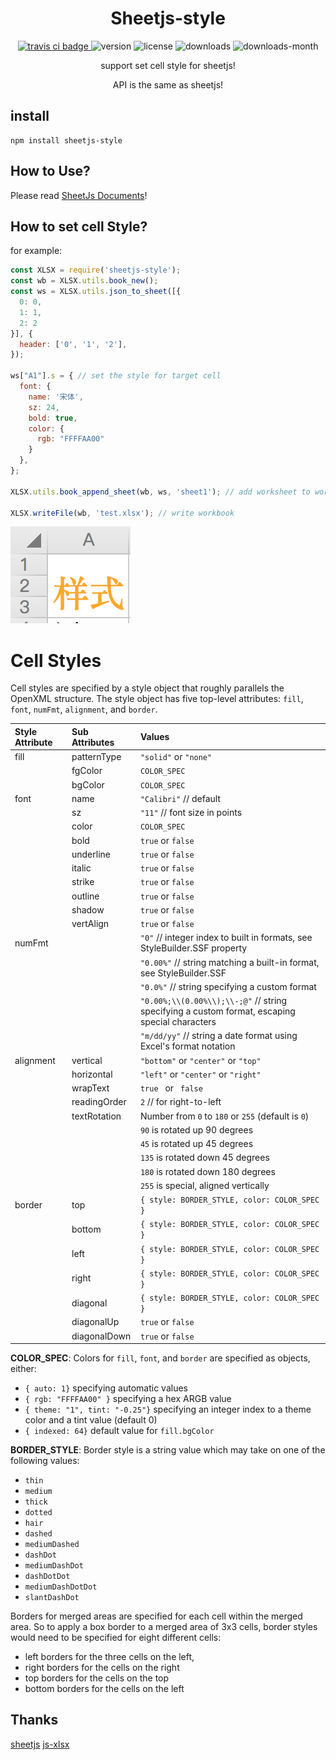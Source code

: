 <h1 align='center'>Sheetjs-style</h1>
<p align='center'>
  <a href="https://travis-ci.com/Yoshino-UI/Yoshino/">
    <img src="https://travis-ci.com/Yoshino-UI/Yoshino.svg" alt="travis ci badge">
  </a>
  <img src='https://img.shields.io/npm/v/sheetjs-style.svg?style=flat-square' alt="version">
  <img src='https://img.shields.io/npm/l/sheetjs-style.svg' alt="license">
  <img src='https://img.shields.io/npm/dt/sheetjs-style.svg?style=flat-square' alt="downloads">
  <img src='https://img.shields.io/npm/dm/sheetjs-style.svg?style=flat-square' alt="downloads-month">
</p>
<p align='center'>support set cell style for sheetjs!</p>
<p align='center'>API is the same as sheetjs!</p>

## install
```
npm install sheetjs-style
```

## How to Use?
Please read [SheetJs Documents](https://github.com/SheetJS/sheetjs/blob/3468395494c450ea8ba7e20afb1bd6127f516ccd/README.md)!

## How to set cell Style?
for example:
```js
const XLSX = require('sheetjs-style');
const wb = XLSX.utils.book_new();
const ws = XLSX.utils.json_to_sheet([{
  0: 0,
  1: 1,
  2: 2
}], {
  header: ['0', '1', '2'],
});

ws["A1"].s = { // set the style for target cell
  font: {
    name: '宋体',
    sz: 24,
    bold: true,
    color: {
      rgb: "FFFFAA00"
    }
  },
};

XLSX.utils.book_append_sheet(wb, ws, 'sheet1'); // add worksheet to workbook

XLSX.writeFile(wb, 'test.xlsx'); // write workbook
```
![单元格设置样式](./imgs/1.png)

# Cell Styles

Cell styles are specified by a style object that roughly parallels the OpenXML structure.  The style object has five
top-level attributes: `fill`, `font`, `numFmt`, `alignment`, and `border`.


| Style Attribute | Sub Attributes | Values |
| :-------------- | :------------- | :------------- |
| fill            | patternType    |  `"solid"` or `"none"`
|                 | fgColor        |  `COLOR_SPEC`
|                 | bgColor        |  `COLOR_SPEC`
| font            | name           |  `"Calibri"` // default
|                 | sz             |  `"11"` // font size in points
|                 | color          |  `COLOR_SPEC`
|                 | bold           |  `true` or `false`
|                 | underline      |  `true` or `false`
|                 | italic         |  `true` or `false`
|                 | strike         |  `true` or `false`
|                 | outline        |  `true` or `false`
|                 | shadow         |  `true` or `false`
|                 | vertAlign      |  `true` or `false`
| numFmt          |                |  `"0"`  // integer index to built in formats, see StyleBuilder.SSF property
|                 |                |  `"0.00%"` // string matching a built-in format, see StyleBuilder.SSF
|                 |                |  `"0.0%"`  // string specifying a custom format
|                 |                |  `"0.00%;\\(0.00%\\);\\-;@"` // string specifying a custom format, escaping special characters
|                 |                |  `"m/dd/yy"` // string a date format using Excel's format notation
| alignment       | vertical       | `"bottom"` or `"center"` or `"top"`
|                 | horizontal     | `"left"` or `"center"` or `"right"`
|                 | wrapText       |  `true ` or ` false`
|                 | readingOrder   |  `2` // for right-to-left
|                 | textRotation   | Number from `0` to `180` or `255` (default is `0`)
|                 |                |  `90` is rotated up 90 degrees
|                 |                |  `45` is rotated up 45 degrees
|                 |                | `135` is rotated down 45 degrees
|                 |                | `180` is rotated down 180 degrees
|                 |                | `255` is special,  aligned vertically
| border          | top            | `{ style: BORDER_STYLE, color: COLOR_SPEC }`
|                 | bottom         | `{ style: BORDER_STYLE, color: COLOR_SPEC }`
|                 | left           | `{ style: BORDER_STYLE, color: COLOR_SPEC }`
|                 | right          | `{ style: BORDER_STYLE, color: COLOR_SPEC }`
|                 | diagonal       | `{ style: BORDER_STYLE, color: COLOR_SPEC }`
|                 | diagonalUp     | `true` or `false`
|                 | diagonalDown   | `true` or `false`

**COLOR_SPEC**: Colors for `fill`, `font`, and `border` are specified as objects, either:
* `{ auto: 1}` specifying automatic values
* `{ rgb: "FFFFAA00" }` specifying a hex ARGB value
* `{ theme: "1", tint: "-0.25"}` specifying an integer index to a theme color and a tint value (default 0)
* `{ indexed: 64}` default value for `fill.bgColor`

**BORDER_STYLE**: Border style is a string value which may take on one of the following values:
 * `thin`
 * `medium`
 * `thick`
 * `dotted`
 * `hair`
 * `dashed`
 * `mediumDashed`
 * `dashDot`
 * `mediumDashDot`
 * `dashDotDot`
 * `mediumDashDotDot`
 * `slantDashDot`


Borders for merged areas are specified for each cell within the merged area.  So to apply a box border to a merged area of 3x3 cells, border styles would need to be specified for eight different cells:
* left borders for the three cells on the left,
* right borders for the cells on the right
* top borders for the cells on the top
* bottom borders for the cells on the left
 
## Thanks
[sheetjs](https://github.com/SheetJS/sheetjs)
[js-xlsx](https://github.com/protobi/js-xlsx)
